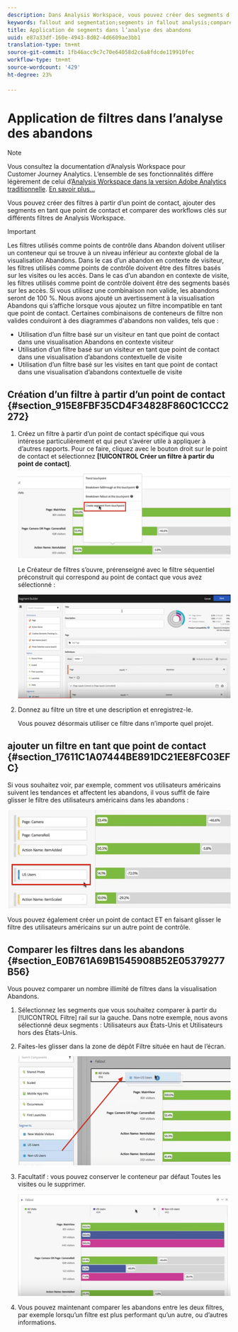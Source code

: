 ```yaml
---
description: Dans Analysis Workspace, vous pouvez créer des segments d’après un point de contact, ajouter des segments comme point de contact et comparer des processus clés pour plusieurs segments.
keywords: fallout and segmentation;segments in fallout analysis;compare segments in fallout
title: Application de segments dans l’analyse des abandons
uuid: e87a33df-160e-4943-8d02-4d6609ae3bb1
translation-type: tm+mt
source-git-commit: 1fb46acc9c7c70e64058d2c6a8fdcde119910fec
workflow-type: tm+mt
source-wordcount: '429'
ht-degree: 23%

---
```



# Application de filtres dans l’analyse des abandons

>[!NOTE]
>
>Vous consultez la documentation d’Analysis Workspace pour Customer Journey Analytics. L’ensemble de ses fonctionnalités diffère légèrement de celui d’[Analysis Workspace dans la version Adobe Analytics traditionnelle](https://docs.adobe.com/content/help/fr-FR/analytics/analyze/analysis-workspace/home.html). [En savoir plus...](/help/getting-started/cja-aa.md)

Vous pouvez créer des filtres à partir d’un point de contact, ajouter des segments en tant que point de contact et comparer des workflows clés sur différents filtres de Analysis Workspace.

>[!IMPORTANT]
>
>Les filtres utilisés comme points de contrôle dans Abandon doivent utiliser un conteneur qui se trouve à un niveau inférieur au contexte global de la visualisation Abandons. Dans le cas d’un abandon en contexte de visiteur, les filtres utilisés comme points de contrôle doivent être des filtres basés sur les visites ou les accès. Dans le cas d’un abandon en contexte de visite, les filtres utilisés comme point de contrôle doivent être des segments basés sur les accès. Si vous utilisez une combinaison non valide, les abandons seront de 100 %. Nous avons ajouté un avertissement à la visualisation Abandons qui s’affiche lorsque vous ajoutez un filtre incompatible en tant que point de contact. Certaines combinaisons de conteneurs de filtre non valides conduiront à des diagrammes d&#39;abandons non valides, tels que :

* Utilisation d’un filtre basé sur un visiteur en tant que point de contact dans une visualisation Abandons en contexte visiteur
* Utilisation d’un filtre basé sur un visiteur en tant que point de contact dans une visualisation d’abandons contextuelle de visite
* Utilisation d’un filtre basé sur les visites en tant que point de contact dans une visualisation d’abandons contextuelle de visite

## Création d’un filtre à partir d’un point de contact {#section_915E8FBF35CD4F34828F860C1CCC2272}

1. Créez un filtre à partir d’un point de contact spécifique qui vous intéresse particulièrement et qui peut s’avérer utile à appliquer à d’autres rapports. Pour ce faire, cliquez avec le bouton droit sur le point de contact et sélectionnez **[!UICONTROL Créer un filtre à partir du point de contact]**.

   ![](assets/segment-from-touchpoint.png)

   Le Créateur de filtres s’ouvre, prérenseigné avec le filtre séquentiel préconstruit qui correspond au point de contact que vous avez sélectionné :

   ![](assets/segment-builder.png)

1. Donnez au filtre un titre et une description et enregistrez-le.

   Vous pouvez désormais utiliser ce filtre dans n’importe quel projet.

## ajouter un filtre en tant que point de contact {#section_17611C1A07444BE891DC21EE8FC03EFC}

Si vous souhaitez voir, par exemple, comment vos utilisateurs américains suivent les tendances et affectent les abandons, il vous suffit de faire glisser le filtre des utilisateurs américains dans les abandons :

![](assets/segment-touchpoint.png)

Vous pouvez également créer un point de contact ET en faisant glisser le filtre des utilisateurs américains sur un autre point de contrôle.

## Comparer les filtres dans les abandons {#section_E0B761A69B1545908B52E05379277B56}

Vous pouvez comparer un nombre illimité de filtres dans la visualisation Abandons.

1. Sélectionnez les segments que vous souhaitez comparer à partir du [!UICONTROL Filtre] rail sur la gauche. Dans notre exemple, nous avons sélectionné deux segments : Utilisateurs aux États-Unis et Utilisateurs hors des États-Unis.
1. Faites-les glisser dans la zone de dépôt Filtre située en haut de l’écran.

   ![](assets/segment-drop.png)

1. Facultatif : vous pouvez conserver le conteneur par défaut Toutes les visites ou le supprimer.

   ![](assets/seg-compare.png)

1. Vous pouvez maintenant comparer les abandons entre les deux filtres, par exemple lorsqu’un filtre est plus performant qu’un autre, ou d’autres informations.
